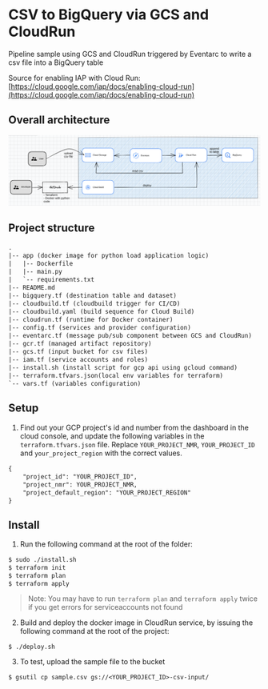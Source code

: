 # CSV to BigQuery via GCS and CloudRun
Pipeline sample using GCS and CloudRun triggered by Eventarc to write a csv file into a BigQuery table

Source for enabling IAP with Cloud Run: [https://cloud.google.com/iap/docs/enabling-cloud-run](https://cloud.google.com/iap/docs/enabling-cloud-run)


## Overall architecture

![](imgs/2.png)


## Project structure
```
.
|-- app (docker image for python load application logic)
|   |-- Dockerfile
|   |-- main.py
|   `-- requirements.txt
|-- README.md
|-- bigquery.tf (destination table and dataset)
|-- cloudbuild.tf (cloudbuild trigger for CI/CD)
|-- cloudbuild.yaml (build sequence for Cloud Build)
|-- cloudrun.tf (runtime for Docker container)
|-- config.tf (services and provider configuration)
|-- eventarc.tf (message pub/sub component between GCS and CloudRun)
|-- gcr.tf (managed artifact repository)
|-- gcs.tf (input bucket for csv files)
|-- iam.tf (service accounts and roles)
|-- install.sh (install script for gcp api using gcloud command)
|-- terraform.tfvars.json(local env variables for terraform)
`-- vars.tf (variables configuration)

```

## Setup

1. Find out your GCP project's id and number from the dashboard in the cloud console, and update the following variables in the `terraform.tfvars.json` file. Replace `YOUR_PROJECT_NMR`, `YOUR_PROJECT_ID` and `your_project_region` with the correct values. 


```shell
{
    "project_id": "YOUR_PROJECT_ID",
    "project_nmr": YOUR_PROJECT_NMR,
    "project_default_region": "YOUR_PROJECT_REGION"
}
```

## Install

1. Run the following command at the root of the folder:
```shell 
$ sudo ./install.sh
$ terraform init
$ terraform plan
$ terraform apply
```

> Note: You may have to run `terraform plan` and `terraform apply` twice if you get errors for serviceaccounts not found

2. Build and deploy the docker image in CloudRun service, by issuing the following command at the root of the project:

```shell
$ ./deploy.sh
```


3. To test, upload the sample file to the bucket

```shell
$ gsutil cp sample.csv gs://<YOUR_PROJECT_ID>-csv-input/
```
